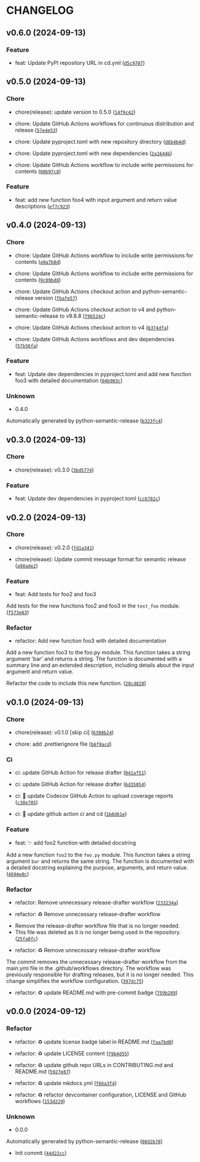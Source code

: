 # CHANGELOG

## v0.6.0 (2024-09-13)

### Feature

* feat: Update PyPI repository URL in cd.yml ([`d5c9707`](https://github.com/mirsazzathossain/test-sah/commit/d5c9707799c28af5c9028800b7431cb4959dfa33))

## v0.5.0 (2024-09-13)

### Chore

* chore(release): update version to 0.5.0 ([`14f9c42`](https://github.com/mirsazzathossain/test-sah/commit/14f9c42079f6500b8e5906d897f1b7439e322055))

* chore: Update GitHub Actions workflows for continuous distribution and release ([`57e4e53`](https://github.com/mirsazzathossain/test-sah/commit/57e4e535e06c6f9ee505f76a9d449bc295f79e46))

* chore: Update pyproject.toml with new repository directory ([`d6b4b4d`](https://github.com/mirsazzathossain/test-sah/commit/d6b4b4d2d07b6653f473d9ed183ff099d8ba1129))

* chore: Update pyproject.toml with new dependencies ([`2a1644b`](https://github.com/mirsazzathossain/test-sah/commit/2a1644b83cfd509aae3eae6f90fe566d178f97e5))

* chore: Update GitHub Actions workflow to include write permissions for contents ([`00b97c8`](https://github.com/mirsazzathossain/test-sah/commit/00b97c8fcd65b690799ec3fbc371cbac53ff27d0))

### Feature

* feat: add new function foo4 with input argument and return value descriptions ([`ef7c923`](https://github.com/mirsazzathossain/test-sah/commit/ef7c9237b7aefaf81237cb0f85b2cb032542c250))

## v0.4.0 (2024-09-13)

### Chore

* chore: Update GitHub Actions workflow to include write permissions for contents ([`a9a7b0d`](https://github.com/mirsazzathossain/test-sah/commit/a9a7b0d6cf10bab4c4ddc3204a284d175db97900))

* chore: Update GitHub Actions workflow to include write permissions for contents ([`9c09bd8`](https://github.com/mirsazzathossain/test-sah/commit/9c09bd8379f3ae119c1749f41ddb891569a8f228))

* chore: Update GitHub Actions checkout action and python-semantic-release version ([`fbafe57`](https://github.com/mirsazzathossain/test-sah/commit/fbafe57ee8169c5d331d900749e6cb217fc17b77))

* chore: Update GitHub Actions checkout action to v4 and python-semantic-release to v9.8.8 ([`f9b524c`](https://github.com/mirsazzathossain/test-sah/commit/f9b524c79540188b1ae7b624b9a9f0ba86405e38))

* chore: Update GitHub Actions checkout action to v4 ([`6374dfa`](https://github.com/mirsazzathossain/test-sah/commit/6374dfa70175c9f6cb50f93ddfa3033afe4c3bcf))

* chore: Update GitHub Actions workflows and dev dependencies ([`57b56fa`](https://github.com/mirsazzathossain/test-sah/commit/57b56fa48a6e78a3123f6c97c1cb0dffdfabb7c6))

### Feature

* feat: Update dev dependencies in pyproject.toml and add new function foo3 with detailed documentation ([`04b903c`](https://github.com/mirsazzathossain/test-sah/commit/04b903c117d09d36eaa315bca52300c3889a6bb8))

### Unknown

* 0.4.0

Automatically generated by python-semantic-release ([`b323fc4`](https://github.com/mirsazzathossain/test-sah/commit/b323fc4a1bedf44064022c6b0f632ecb76c83ffc))

## v0.3.0 (2024-09-13)

### Chore

* chore(release): v0.3.0 ([`3bd5774`](https://github.com/mirsazzathossain/test-sah/commit/3bd57742e5bee473b53ccd64f2b384c7d567c1e5))

### Feature

* feat: Update dev dependencies in pyproject.toml ([`cc6782c`](https://github.com/mirsazzathossain/test-sah/commit/cc6782ce1f489181387d9d4910058b0ae381dea5))

## v0.2.0 (2024-09-13)

### Chore

* chore(release): v0.2.0 ([`fd1a341`](https://github.com/mirsazzathossain/test-sah/commit/fd1a3416922f0c8b196a2236fdda795898a9c9aa))

* chore(release): Update commit message format for semantic release ([`a98ade2`](https://github.com/mirsazzathossain/test-sah/commit/a98ade2e9d3e47bfb1dcb8f1990371d54be7636d))

### Feature

* feat: Add tests for foo2 and foo3

Add tests for the new functions foo2 and foo3 in the `test_foo` module. ([`f573e63`](https://github.com/mirsazzathossain/test-sah/commit/f573e63b71b5bedc2b9e0cd5e8b6ab99eda060ed))

### Refactor

* refactor: Add new function foo3 with detailed documentation

Add a new function foo3 to the foo.py module. This function takes a string argument &#39;bar&#39; and returns a string. The function is documented with a summary line and an extended description, including details about the input argument and return value.

Refactor the code to include this new function. ([`28cd828`](https://github.com/mirsazzathossain/test-sah/commit/28cd82844faa31d8beca552535e40e30cb1091a9))

## v0.1.0 (2024-09-13)

### Chore

* chore(release): v0.1.0 [skip ci] ([`6308b24`](https://github.com/mirsazzathossain/test-sah/commit/6308b243c16be114bfb02ee2bc41bd7f9896fac7))

* chore: add .prettierignore file ([`b6f8acd`](https://github.com/mirsazzathossain/test-sah/commit/b6f8acd97bd5dd094003c729d76ec4c54b3046c7))

### Ci

* ci: update GitHub Action for release drafter ([`041af51`](https://github.com/mirsazzathossain/test-sah/commit/041af518006eb29ecc88571eb5af82741de7de6e))

* ci: update GitHub Action for release drafter ([`6d35054`](https://github.com/mirsazzathossain/test-sah/commit/6d3505446806f2d8de500abd2eee6b9a847a1c4a))

* ci: :construction_worker: update Codecov GitHub Action to upload coverage reports ([`c38e785`](https://github.com/mirsazzathossain/test-sah/commit/c38e785381d755157b501fdd5d0a117133347cac))

* ci: :construction_worker: update github action ci and cd ([`1b8d61e`](https://github.com/mirsazzathossain/test-sah/commit/1b8d61ea6f9c528914c68da5cd51298e3aa5438e))

### Feature

* feat: :sparkles: add foo2 function with detailed docstring

Add a new function `foo2` to the `foo.py` module. This function takes a string argument `bar` and returns the same string. The function is documented with a detailed docstring explaining the purpose, arguments, and return value. ([`4694e0c`](https://github.com/mirsazzathossain/test-sah/commit/4694e0c49bdaac772e2d85125d22a8ee1e88a4c9))

### Refactor

* refactor: Remove unnecessary release-drafter workflow ([`233234a`](https://github.com/mirsazzathossain/test-sah/commit/233234a9b83e2eb604de1d5afa738353843e1e37))

* refactor: :recycle: Remove unnecessary release-drafter workflow

- Remove the release-drafter workflow file that is no longer needed.
- This file was deleted as it is no longer being used in the repository. ([`25fa8fc`](https://github.com/mirsazzathossain/test-sah/commit/25fa8fc4355bda1336e7f26caf3607ca8069a82e))

* refactor: :recycle: Remove unnecessary release-drafter workflow

The commit removes the unnecessary release-drafter workflow from the main.yml file in the .github/workflows directory. The workflow was previously responsible for drafting releases, but it is no longer needed. This change simplifies the workflow configuration. ([`397dc75`](https://github.com/mirsazzathossain/test-sah/commit/397dc75136d6158e76b7cc0600d06362bf0f0501))

* refactor: :recycle: update README.md with pre-commit badge ([`759b289`](https://github.com/mirsazzathossain/test-sah/commit/759b289edfcf37df3ed070c4fb160227a4f031d8))

## v0.0.0 (2024-09-12)

### Refactor

* refactor: :recycle: update license badge label in README.md ([`faa7bd0`](https://github.com/mirsazzathossain/test-sah/commit/faa7bd0c503bcbcc11ed56928a4b0054ee87d647))

* refactor: :recycle: update LICENSE content ([`79b4d55`](https://github.com/mirsazzathossain/test-sah/commit/79b4d554eea8d1b63aec7337e65fece0f1b5913e))

* refactor: :recycle: update github repo URLs in CONTRIBUTING.md and README.md ([`5927e87`](https://github.com/mirsazzathossain/test-sah/commit/5927e87cce6d02c1634e060ecaeefbd52b7ffb33))

* refactor: :recycle: update mkdocs.yml ([`f6ba3f4`](https://github.com/mirsazzathossain/test-sah/commit/f6ba3f4f1adb44e08c7afed5d2ded17f973e329e))

* refactor: :recycle: refactor devcontainer configuration, LICENSE and GitHub workflows ([`153d229`](https://github.com/mirsazzathossain/test-sah/commit/153d22950ac360b6fee069726a34f2c199af56aa))

### Unknown

* 0.0.0

Automatically generated by python-semantic-release ([`00d2b78`](https://github.com/mirsazzathossain/test-sah/commit/00d2b787bd545fb3c4a6fa2e889f0da8b56b9ca3))

* Init commit ([`44d22cc`](https://github.com/mirsazzathossain/test-sah/commit/44d22ccc78dc2f2a88593d33c9ec68128db17389))
